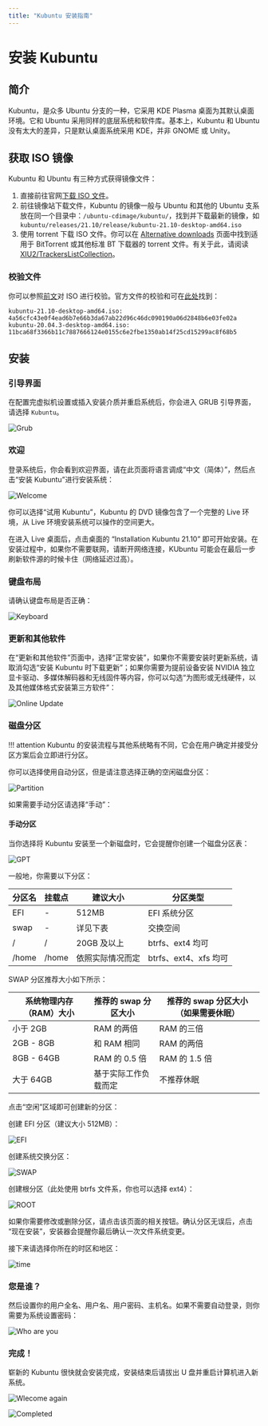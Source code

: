 ```yaml
---
title: "Kubuntu 安装指南"
---
```


# 安装 Kubuntu

## 简介

Kubuntu，是众多 Ubuntu 分支的一种，它采用 KDE Plasma 桌面为其默认桌面环境。它和 Ubuntu 采用同样的底层系统和软件库。基本上，Kubuntu 和 Ubuntu 没有太大的差异，只是默认桌面系统采用 KDE，并非 GNOME 或 Unity。

## 获取 ISO 镜像

Kubuntu 和 Ubuntu 有三种方式获得镜像文件：

1. 直接前往官网[下载 ISO 文件](https://kubuntu.org/getkubuntu/)。
2. 前往镜像站下载文件，Kubuntu 的镜像一般与 Ubuntu 和其他的 Ubuntu 支系放在同一个目录中：`/ubuntu-cdimage/kubuntu/`，找到并下载最新的镜像，如 `kubuntu/releases/21.10/release/kubuntu-21.10-desktop-amd64.iso`
3. 使用 torrent 下载 ISO 文件。你可以在 [Alternative downloads](https://kubuntu.org/alternative-downloads/) 页面中找到适用于 BitTorrent 或其他标准 BT 下载器的 torrent 文件。有关于此，请阅读 [XIU2/TrackersListCollection](https://trackerslist.com/#/zh)。

### 校验文件

你可以参照[前文](./pre-install.md)对 ISO 进行校验。官方文件的校验和可在[此处](https://kubuntu.org/alternative-downloads/)找到：

```
kubuntu-21.10-desktop-amd64.iso: 4a56cfc43e0f4ead6b7e66b3da67ab22d96c46dc090190a06d2848b6e03fe02a
kubuntu-20.04.3-desktop-amd64.iso: 11bca68f3366b11c7887666124e0155c6e2fbe1350ab14f25cd15299ac8f68b5
```

## 安装

### 引导界面

在配置完虚拟机设置或插入安装介质并重启系统后，你会进入 GRUB 引导界面，请选择 `Kubuntu`。

![Grub](./assets/Kubuntu/grub.png)

### 欢迎

登录系统后，你会看到欢迎界面，请在此页面将语言调成“中文（简体）”，然后点击“安装 Kubuntu”进行安装系统：

![Welcome](./assets/Kubuntu/welcome.png)

你可以选择“试用 Kubuntu”，Kubuntu 的 DVD 镜像包含了一个完整的 Live 环境，从 Live 环境安装系统可以操作的空间更大。

在进入 Live 桌面后，点击桌面的 “Installation Kubuntu 21.10” 即可开始安装。在安装过程中，如果你不需要联网，请断开网络连接，KUbuntu 可能会在最后一步刷新软件源的时候卡住（网络延迟过高）。

### 键盘布局

请确认键盘布局是否正确：

![Keyboard](./assets/Kubuntu/keyboard.png)

### 更新和其他软件

在“更新和其他软件”页面中，选择“正常安装”，如果你不需要安装时更新系统，请取消勾选“安装 Kubuntu 时下载更新”；如果你需要为提前设备安装 NVIDIA 独立显卡驱动、多媒体解码器和无线固件等内容，你可以勾选“为图形或无线硬件，以及其他媒体格式安装第三方软件”：

![Online Update](./assets/Kubuntu/online-update.png)

### 磁盘分区

!!! attention
    Kubuntu 的安装流程与其他系统略有不同，它会在用户确定并接受分区方案后会立即进行分区。

你可以选择使用自动分区，但是请注意选择正确的空闲磁盘分区：

![Partition](./assets/Kubuntu/partition1.png)

如果需要手动分区请选择“手动”：

#### 手动分区

当你选择将 Kubuntu 安装至一个新磁盘时，它会提醒你创建一个磁盘分区表：

![GPT](./assets/Kubuntu/gpt.png)

一般地，你需要以下分区：

|分区名|挂载点|建议大小|分区类型|
|---|---|---|---|
|EFI|-|512MB|EFI 系统分区|
|swap|-|详见下表|交换空间|
|/|/|20GB 及以上|btrfs、ext4 均可|
|/home|/home|依照实际情况而定|btrfs、ext4、xfs 均可|

SWAP 分区推荐大小如下所示：

|系统物理内存（RAM）大小|推荐的 swap 分区大小|推荐的 swap 分区大小（如果需要休眠）|
|---|---|---|
|小于 2GB|RAM 的两倍|RAM 的三倍|
|2GB - 8GB|和 RAM 相同|RAM 的两倍|
|8GB - 64GB|RAM 的 0.5 倍|RAM 的 1.5 倍|
|大于 64GB|基于实际工作负载而定|不推荐休眠|

点击“空闲”区域即可创建新的分区：

创建 EFI 分区（建议大小 512MB）：

![EFI](./assets/Kubuntu/efi.png)

创建系统交换分区：

![SWAP](./assets/Kubuntu/swap.png)

创建根分区（此处使用 btrfs 文件系，你也可以选择 ext4）：

![ROOT](./assets/Kubuntu/root.png)

如果你需要修改或删除分区，请点击该页面的相关按钮。确认分区无误后，点击 “现在安装”，安装器会提醒你最后确认一次文件系统变更。

接下来请选择你所在的时区和地区：

![time](./assets/Kubuntu/location&time.png)

### 您是谁？

然后设置你的用户全名、用户名、用户密码、主机名。如果不需要自动登录，则你需要为系统设置密码：

![Who are you](./assets/Kubuntu/username.png)

### 完成！

崭新的 Kubuntu 很快就会安装完成，安装结束后请拔出 U 盘并重启计算机进入新系统。

![Wlecome again](./assets/Kubuntu/welcome=again.png)

![Completed](./assets/Kubuntu/completed.png)